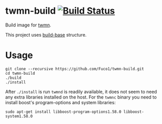 # twmn-build [![Build Status](https://semaphoreci.com/api/v1/github-fuco1/twmn-build/branches/master/shields_badge.svg)](https://semaphoreci.com/github-fuco1/twmn-build)

Build image for [twmn](https://github.com/sboli/twmn).

This project uses [build-base](https://github.com/Fuco1/build-base) structure.

# Usage

``` shell
git clone --recursive https://github.com/Fuco1/twmn-build.git
cd twmn-build
./build
./install
```

After `./install` is run `twmnd` is readily available, it does not seem to need any extra libraries installed on the host.  For the `twmnc` binary you need to install boost's program-options and system libraries:

``` shell
sudo apt-get install libboost-program-options1.58.0 libboost-system1.58.0
```
